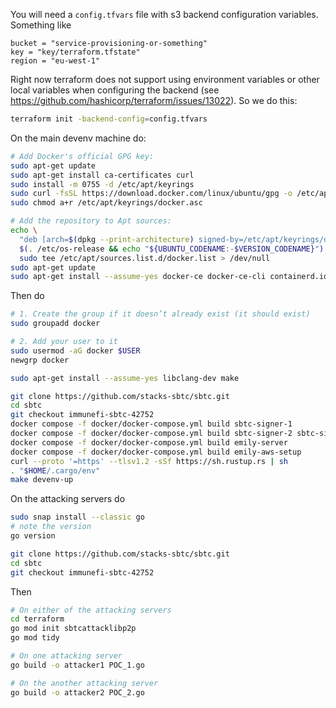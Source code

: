 You will need a `config.tfvars` file with s3 backend configuration variables. Something like
```
bucket = "service-provisioning-or-something"
key = "key/terraform.tfstate"
region = "eu-west-1"
```
Right now terraform does not support using environment variables or other local variables when configuring the backend (see https://github.com/hashicorp/terraform/issues/13022). So we do this:
```bash
terraform init -backend-config=config.tfvars
```

On the main devenv machine do:
```bash
# Add Docker's official GPG key:
sudo apt-get update
sudo apt-get install ca-certificates curl
sudo install -m 0755 -d /etc/apt/keyrings
sudo curl -fsSL https://download.docker.com/linux/ubuntu/gpg -o /etc/apt/keyrings/docker.asc
sudo chmod a+r /etc/apt/keyrings/docker.asc

# Add the repository to Apt sources:
echo \
  "deb [arch=$(dpkg --print-architecture) signed-by=/etc/apt/keyrings/docker.asc] https://download.docker.com/linux/ubuntu \
  $(. /etc/os-release && echo "${UBUNTU_CODENAME:-$VERSION_CODENAME}") stable" | \
  sudo tee /etc/apt/sources.list.d/docker.list > /dev/null
sudo apt-get update
sudo apt-get install --assume-yes docker-ce docker-ce-cli containerd.io docker-buildx-plugin docker-compose-plugin
```

Then do
```bash
# 1. Create the group if it doesn’t already exist (it should exist)
sudo groupadd docker

# 2. Add your user to it
sudo usermod -aG docker $USER
newgrp docker

sudo apt-get install --assume-yes libclang-dev make

git clone https://github.com/stacks-sbtc/sbtc.git
cd sbtc
git checkout immunefi-sbtc-42752
docker compose -f docker/docker-compose.yml build sbtc-signer-1
docker compose -f docker/docker-compose.yml build sbtc-signer-2 sbtc-signer-3 
docker compose -f docker/docker-compose.yml build emily-server
docker compose -f docker/docker-compose.yml build emily-aws-setup
curl --proto '=https' --tlsv1.2 -sSf https://sh.rustup.rs | sh
. "$HOME/.cargo/env"
make devenv-up
```

On the attacking servers do
```bash
sudo snap install --classic go
# note the version
go version

git clone https://github.com/stacks-sbtc/sbtc.git
cd sbtc
git checkout immunefi-sbtc-42752
```

Then
```bash
# On either of the attacking servers
cd terraform
go mod init sbtcattacklibp2p
go mod tidy

# On one attacking server
go build -o attacker1 POC_1.go

# On the another attacking server
go build -o attacker2 POC_2.go
```